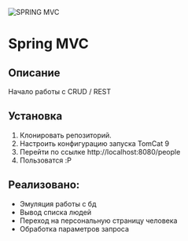 ![SPRING MVC](https://spring.io/images/spring-logo-2022-dark-2f10e8055653ec50e693eb444291d742.svg)

# Spring MVC

## Описание
Начало работы с CRUD / REST

## Установка 
1. Клонировать репозиторий.
2. Настроить конфигурацию запуска TomCat 9
3. Перейти по ссылке http://localhost:8080/people
4. Пользоватся :P

## Реализовано:
- Эмуляция работы с бд
- Вывод списка людей
- Переход на персональную страницу человека
- Обработка параметров запроса


